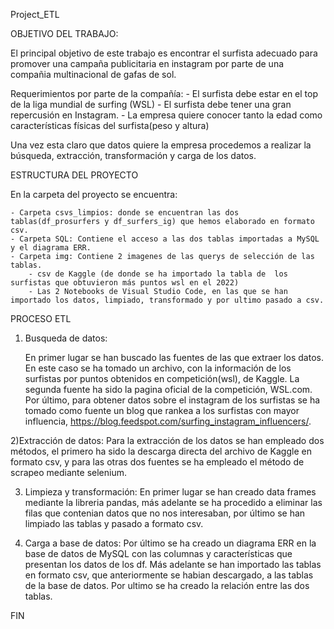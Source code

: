 Project_ETL 


OBJETIVO DEL TRABAJO:

El principal objetivo de este trabajo es encontrar el surfista adecuado para promover una campaña publicitaria en instagram por parte de una compañia multinacional de gafas de sol.

Requerimientos por parte de la compañía:
    - El surfista debe estar en el top de la liga mundial de surfing (WSL)
    - El surfista debe tener una gran repercusión en Instagram.
    - La empresa quiere conocer tanto la edad como características físicas del surfista(peso y altura)

Una vez esta claro que datos quiere la empresa procedemos a realizar la búsqueda, extracción, transformación y carga de los datos.


ESTRUCTURA DEL PROYECTO

En la carpeta del proyecto se encuentra:
       
    - Carpeta csvs_limpios: donde se encuentran las dos tablas(df_prosurfers y df_surfers_ig) que hemos elaborado en formato csv.
    - Carpeta SQL: Contiene el acceso a las dos tablas importadas a MySQL y el diagrama ERR.
    - Carpeta img: Contiene 2 imagenes de las querys de selección de las tablas.
        - csv de Kaggle (de donde se ha importado la tabla de  los surfistas que obtuvieron más puntos wsl en el 2022)  
        - Las 2 Notebooks de Visual Studio Code, en las que se han importado los datos, limpiado, transformado y por ultimo pasado a csv.


PROCESO ETL

1) Busqueda de datos: 

    En primer lugar se han buscado las fuentes de las que extraer los datos. En este caso se ha tomado un archivo, con la información de los surfistas por puntos obtenidos en competición(wsl), de Kaggle. La segunda fuente ha sido la pagina oficial de la competición, WSL.com. Por último, para obtener datos sobre el instagram de los surfistas se ha tomado como fuente un blog que rankea a los surfistas con mayor influencia, https://blog.feedspot.com/surfing_instagram_influencers/.

2)Extracción de datos:
    Para la extracción de los datos se han empleado dos métodos, el primero ha sido la descarga directa del archivo de Kaggle en formato csv, y para las otras dos fuentes se ha empleado el método de scrapeo mediante selenium.

3) Limpieza y transformación:
    En primer lugar se han creado data frames mediante la libreria pandas, más adelante se ha procedido a eliminar las filas que contenian datos que no nos interesaban, por último se han limpiado las tablas y pasado a formato csv.

4) Carga a base de datos: 
    Por último se ha creado un diagrama ERR en la base de datos de MySQL con las columnas y características que presentan los datos de los df. Más adelante se han importado las tablas en formato csv, que anteriormente se habian descargado, a las tablas de la base de datos. Por ultimo se ha creado la relación entre las dos tablas.

FIN 